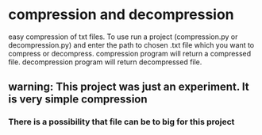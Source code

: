 # compression and decompression
easy compression of txt files.
To use run a project (compression.py or decompression.py) and enter the path to chosen .txt file which you want to compress or decompress.
compression program will return a compressed file.
decompression program will return decompressed file.
## warning: This project was just an experiment. It is very simple compression
### There is a possibility that file can be to big for this project

